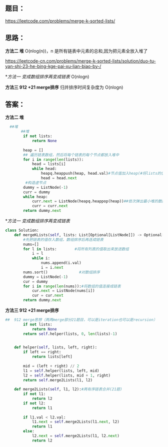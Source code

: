 ## 题目：
https://leetcode.com/problems/merge-k-sorted-lists/

## 思路：
**方法二 堆**
O(nlog(n))，n 是所有链表中元素的总和,因为把元素全放入堆了

https://leetcode-cn.com/problems/merge-k-sorted-lists/solution/duo-tu-yan-shi-23-he-bing-kge-pai-xu-lian-biao-by-/


**方法一 变成数组排序再变成链表*
O(nlogn)


**方法三 912 +21 merge排序**
归并排序时间复杂度为 O(nlogn)


## 答案：
**方法二 堆**
```python
  ##堆
       ##堆
        if not lists:
            return None
        
        heap = []
        ## 遍历链表数组，然后将每个链表的每个节点都放入堆中
        for i in range(len(lists)):
            head = lists[i]
            while head:
                heapq.heappush(heap, head.val)#节点值加入heap(#将lists的值放进小根堆)
                head = head.next
         #构造虚节点      
        dummy = ListNode(-1)
        curr = dummy
        while heap:
            curr.next = ListNode(heapq.heappop(heap))##依次弹出最小堆的数据
            curr = curr.next
        return dummy.next
```
 **方法一 变成数组排序再变成链表*

```python
class Solution:
    def mergeKLists(self, lists: List[Optional[ListNode]]) -> Optional[ListNode]:
        #先把链表的值存入数组，数组排序后再连成链表
        nums=[]
        for l in lists:        #将所有列表的值取出来放进数组
            i = l
            while i:
                nums.append(i.val)
                i = i.next
        nums.sort()              #对数组排序
        dummy = ListNode(-1)
        cur = dummy
        for i in range(len(nums)):#将数组的值连接成链表
            cur.next = ListNode(nums[i])
            cur = cur.next
        return dummy.next

```
**方法三 912 +21 merge排序**

```python
##  912 merge思想（两两merge部分21题目，可以是iteration也可以是recursion）
        if not lists:
            return None
        return self.helper(lists, 0, len(lists)-1)
        

    def helper(self, lists, left, right):
        if left == right:
            return lists[left]
     
        mid = (left + right) // 2
        l1 = self.helper(lists, left, mid)
        l2 = self.helper(lists, mid + 1, right)
        return self.merge2Lists(l1, l2)
    
    def merge2Lists(self, l1, l2):#两有序链表合并(21题)
        if not l1:
            return l2
        if not l2:
            return l1
        
        if l1.val < l2.val:
            l1.next = self.merge2Lists(l1.next, l2)
            return l1
        else:
            l2.next = self.merge2Lists(l1, l2.next)
            return l2


```
